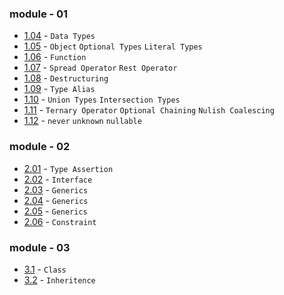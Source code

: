 ### module - 01

- [1.04](./module_01/src/1.4.ts) - `Data Types`
- [1.05](./module_01/src/1.5.ts) - `Object` `Optional Types` `Literal Types`
- [1.06](./module_01/src/1.6.ts) - `Function`
- [1.07](./module_01/src/1.7.ts) - `Spread Operator` `Rest Operator`
- [1.08](./module_01/src/1.8.ts) - `Destructuring`
- [1.09](./module_01/src/1.9.ts) - `Type Alias`
- [1.10](./module_01/src/1.10.ts) - `Union Types` `Intersection Types`
- [1.11](./module_01/src/1.11.ts) - `Ternary Operator` `Optional Chaining` `Nulish Coalescing`
- [1.12](./module_01/src/1.12.ts) - `never` `unknown` `nullable`

### module - 02

- [2.01](./module_02/2.1.ts) - `Type Assertion`
- [2.02](./module_02/2.2.ts) - `Interface`
- [2.03](./module_02/2.3.ts) - `Generics`
- [2.04](./module_02/2.04.ts) - `Generics`
- [2.05](./module_02/2.05.ts) - `Generics`
- [2.06](./module_02/2.06.ts) - `Constraint`

### module - 03

- [3.1](./module_03/3.1.ts) - `Class`
- [3.2](./module_03/3.2.ts) - `Inheritence`
